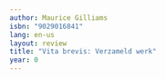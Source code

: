 ```yaml
---
author: Maurice Gilliams
isbn: "9029016841"
lang: en-us
layout: review
title: "Vita brevis: Verzameld werk"
year: 0
---
```

